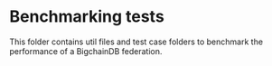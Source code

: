 # Benchmarking tests

This folder contains util files and test case folders to benchmark the performance of a BigchainDB federation.